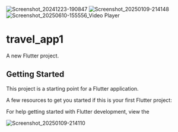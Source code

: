 ![Screenshot_20241223-190847](https://github.com/user-attachments/assets/9ba303d0-8f02-4964-b4ca-462caddb4907)
![Screenshot_20250109-214148](https://github.com/user-attachments/assets/5d3c169b-4636-48d7-9e36-b927bdaeca90)
![Screenshot_20250610-155556_Video Player](https://github.com/user-attachments/assets/e008037e-b4f6-46c0-8055-1496861802da)
# travel_app1

A new Flutter project.

## Getting Started

This project is a starting point for a Flutter application.

A few resources to get you started if this is your first Flutter project:



For help getting started with Flutter development, view the

![Screenshot_20250109-214110](https://github.com/user-attachments/assets/2d9026bc-8d7a-485d-a0f4-7a086fdd5b00)
